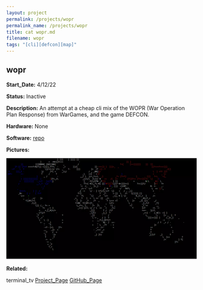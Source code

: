 ```yaml
---
layout: project
permalink: /projects/wopr
permalink_name: /projects/wopr
title: cat wopr.md
filename: wopr
tags: "[cli][defcon][map]"
---
```

## wopr

**Start_Date:** 4/12/22

**Status:** Inactive

**Description:** An attempt at a cheap cli mix of the WOPR (War Operation Plan Response) from WarGames, and the game DEFCON.

**Hardware:** None

**Software:** [repo](https://github.com/Jormungandr1105/wopr)

**Pictures:**

![wopr](/assets/images/wopr.webp)

**Related:**

terminal_tv [Project_Page](/projects/terminal_tv) [GitHub_Page](https://github.com/Jormungandr1105/terminal-tv)
